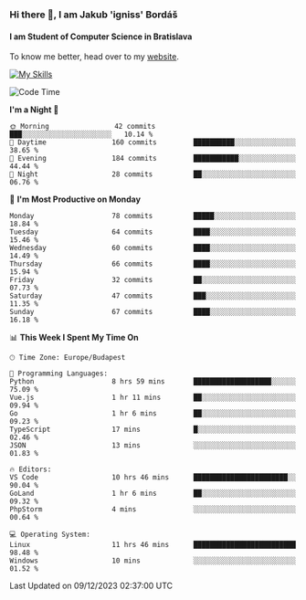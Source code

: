 ### Hi there 👋, I am Jakub 'igniss' Bordáš

#### I am Student of Computer Science in Bratislava
To know me better, head over to my [website](https://bordas.sk).

[![My Skills](https://skillicons.dev/icons?i=js,html,css,figma,svelte,java,kotlin,python,postgresql,typescript,nest,nodejs)](https://bordas.sk)


<!--START_SECTION:waka-->
![Code Time](http://img.shields.io/badge/Code%20Time-1%2C305%20hrs%202%20mins-blue)

**I'm a Night 🦉** 

```text
🌞 Morning                42 commits          ███░░░░░░░░░░░░░░░░░░░░░░   10.14 % 
🌆 Daytime                160 commits         ██████████░░░░░░░░░░░░░░░   38.65 % 
🌃 Evening                184 commits         ███████████░░░░░░░░░░░░░░   44.44 % 
🌙 Night                  28 commits          ██░░░░░░░░░░░░░░░░░░░░░░░   06.76 % 
```
📅 **I'm Most Productive on Monday** 

```text
Monday                   78 commits          █████░░░░░░░░░░░░░░░░░░░░   18.84 % 
Tuesday                  64 commits          ████░░░░░░░░░░░░░░░░░░░░░   15.46 % 
Wednesday                60 commits          ████░░░░░░░░░░░░░░░░░░░░░   14.49 % 
Thursday                 66 commits          ████░░░░░░░░░░░░░░░░░░░░░   15.94 % 
Friday                   32 commits          ██░░░░░░░░░░░░░░░░░░░░░░░   07.73 % 
Saturday                 47 commits          ███░░░░░░░░░░░░░░░░░░░░░░   11.35 % 
Sunday                   67 commits          ████░░░░░░░░░░░░░░░░░░░░░   16.18 % 
```


📊 **This Week I Spent My Time On** 

```text
🕑︎ Time Zone: Europe/Budapest

💬 Programming Languages: 
Python                   8 hrs 59 mins       ███████████████████░░░░░░   75.09 % 
Vue.js                   1 hr 11 mins        ██░░░░░░░░░░░░░░░░░░░░░░░   09.94 % 
Go                       1 hr 6 mins         ██░░░░░░░░░░░░░░░░░░░░░░░   09.23 % 
TypeScript               17 mins             █░░░░░░░░░░░░░░░░░░░░░░░░   02.46 % 
JSON                     13 mins             ░░░░░░░░░░░░░░░░░░░░░░░░░   01.83 % 

🔥 Editors: 
VS Code                  10 hrs 46 mins      ███████████████████████░░   90.04 % 
GoLand                   1 hr 6 mins         ██░░░░░░░░░░░░░░░░░░░░░░░   09.32 % 
PhpStorm                 4 mins              ░░░░░░░░░░░░░░░░░░░░░░░░░   00.64 % 

💻 Operating System: 
Linux                    11 hrs 46 mins      █████████████████████████   98.48 % 
Windows                  10 mins             ░░░░░░░░░░░░░░░░░░░░░░░░░   01.52 % 
```


 Last Updated on 09/12/2023 02:37:00 UTC
<!--END_SECTION:waka-->
